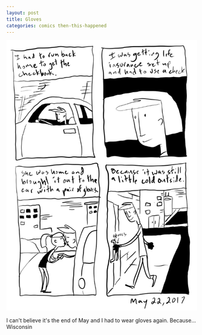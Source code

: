 ```yaml
---
layout: post
title: Gloves
categories: comics then-this-happened
---
```

![gloves](/public/images/may-22-2017-comic.png)

I can't believe it's the end of May and I had to wear gloves again. Because... Wisconsin